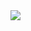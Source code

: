 <img widht=100% src="https://capsule-render.vercel.app/api?type=waving&color=400085&height120&selection=header"/>
